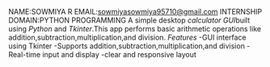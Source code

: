 NAME:SOWMIYA R
EMAIL:sowmiyasowmiya95710@gmail.com
INTERNSHIP DOMAIN:PYTHON PROGRAMMING
A simple desktop *calculator GUI*built using *Python* and *Tkinter*.This app performs basic arithmetic operations like addition,subtraction,multiplication,and division.
*Features*
-GUI interface using Tkinter
-Supports addition,subtraction,multiplication,and division
-Real-time input and display
-clear and responsive layout

